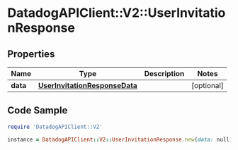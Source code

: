 # DatadogAPIClient::V2::UserInvitationResponse

## Properties

Name | Type | Description | Notes
------------ | ------------- | ------------- | -------------
**data** | [**UserInvitationResponseData**](UserInvitationResponseData.md) |  | [optional] 

## Code Sample

```ruby
require 'DatadogAPIClient::V2'

instance = DatadogAPIClient::V2::UserInvitationResponse.new(data: null)
```


